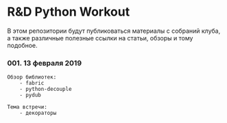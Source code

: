 # R&D Python Workout

В этом репозитории будут публиковаться материалы с собраний клуба, а также различные полезные ссылки на статьи, обзоры и тому подобное.

### 001. 13 февраля 2019
	
	Обзор библиотек:
		- fabric
		- python-decouple
		- pydub
	
	Тема встречи:
		- декораторы